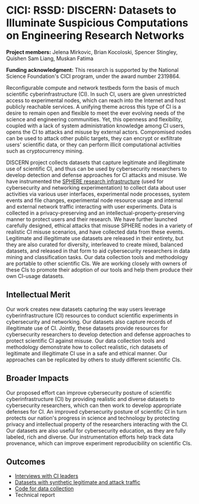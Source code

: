 # CICI: RSSD: DISCERN: Datasets to Illuminate Suspicious Computations on Engineering Research Networks

**Project members:** Jelena Mirkovic, Brian Kocoloski, Spencer Stingley, Quishen Sam Liang, Muskan Fatima

**Funding acknowledgment:** This research is supported by the National Science Foundation's CICI program, under the award number 2319864.

Reconfigurable compute and network testbeds form the basis of much scientific cyberinfrastructure (CI). In such CI, users are given unrestricted access to experimental nodes, which can reach into the Internet and host publicly reachable services. A unifying theme across this type of CI is a desire to remain open and flexible to meet the ever evolving needs of the science and engineering communities. Yet, this openness and flexibility, coupled with a lack of system administration knowledge among CI users, opens the CI to attacks and misuse by external actors. Compromised nodes can be used to attack other public targets, they can encrypt or exfiltrate users' scientific data, or they can perform illicit computational activities such as cryptocurrency mining.

DISCERN project collects datasets that capture legitimate and illegitimate use of scientific CI, and thus can be used by cybersecurity researchers to develop detection and defense approaches for CI attacks and misuse. We have instrumented the [SPHERE research infrastructure](https://sphere-project.net) (used for cybersecurity and networking experimentation) to collect data about user activities via various user interfaces, experimental node processes, system events and file changes, experimental node resource usage and internal and external network traffic interacting with user experiments. Data is collected in a privacy-preserving and an intellectual-property-preserving manner to protect users and their research. We have further launched carefully designed, ethical attacks that misuse SPHERE nodes in a variety of realistic CI misuse scenarios, and have collected data from these events. Legitimate and illegitimate use datasets are released in their entirety, but they are also curated for diversity, interleaved to create mixed, balanced datasets, and released in that form to aid cybersecurity researchers in data mining and classification tasks. Our data collection tools and methodology are portable to other scientific CIs. We are working closely with owners of these CIs to promote their adoption of our tools and help them produce their own CI-usage datasets.

## Intellectual Merit

Our work creates new datasets capturing the way users leverage cyberinfrastructure (CI) resources to conduct scientific experiments in cybersecurity and networking. Our datasets also capture records of illegitimate use of CI. Jointly, these datasets provide resources for cybersecurity researchers to develop detection and defense approaches to protect scientific CI against misuse. Our data collection tools and methodology demonstrate how to collect realistic, rich datasets of legitimate and illegitimate CI use in a safe and ethical manner. Our approaches can be replicated by others to study different scientific CIs.

## Broader Impacts

Our proposed effort can improve cybersecurity posture of scientific cyberinfrastructure (CI) by providing realistic and diverse datasets to cybersecurity researchers, which can then work to develop appropriate defenses for CI. An improved cybersecurity posture of scientific CI in turn protects our nation's progress in science and technology by protecting privacy and intellectual property of the researchers interacting with the CI.
Our datasets are also useful for cybersecurity education, as they are fully labeled, rich and diverse. Our instrumentation efforts help track data provenance, which can improve experiment reproducibility on scientific CIs.

## Outcomes

* [Interviews with CI leaders](https://docs.google.com/document/d/1JsOU073bmc24w_9QMPQY-oMHlg-nKWleRrfS_wClmAk/edit?usp=sharing)
* [Datasets with synthetic legitimate and attack traffic](https://github.com/STEELISI/discern_data/tree/main/synthetic)
* [Code for data collection](https://gitlab.com/mergetb/tech/instrumentation)
* Technical report